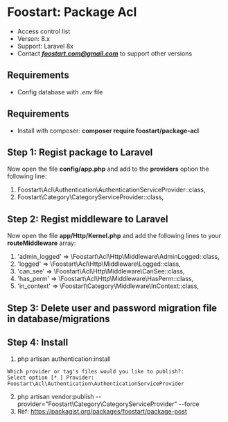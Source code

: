 # Foostart: Package Acl

* Access control list
* Verson: 8.x
* Support: Laravel 8x
* Contact _**foostart.com@gmail.com**_ to support other versions

## Requirements

* Config database with *.env* file

## Requirements

* Install with composer: **composer require foostart/package-acl**

## Step 1: Regist package to Laravel

Now open the file **config/app.php** and add to the **providers** option the following line:

1. Foostart\Acl\Authentication\AuthenticationServiceProvider::class,
1. Foostart\Category\CategoryServiceProvider::class,

## Step 2: Regist middleware to Laravel

Now open the file **app/Http/Kernel.php** and add the following lines to your **routeMiddleware** array:

1. 'admin_logged' => \Foostart\Acl\Http\Middleware\AdminLogged::class,
1. 'logged' => \Foostart\Acl\Http\Middleware\Logged::class,
1. 'can_see' => \Foostart\Acl\Http\Middleware\CanSee::class,
1. 'has_perm' => \Foostart\Acl\Http\Middleware\HasPerm::class,
1. 'in_context' => \Foostart\Category\Middleware\InContext::class,

## Step 3: Delete user and password migration file in database/migrations

## Step 4: Install

1. php artisan authentication:install

```
Which provider or tag's files would you like to publish?:
Select option [* ] Provider: Foostart\Acl\Authentication\AuthenticationServiceProvider
```

2. php artisan vendor:publish --provider="Foostart\Category\CategoryServiceProvider" --force
3. Ref: https://packagist.org/packages/foostart/package-post
